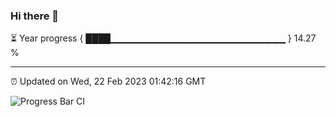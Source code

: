 ### Hi there 👋

⏳ Year progress { ████▁▁▁▁▁▁▁▁▁▁▁▁▁▁▁▁▁▁▁▁▁▁▁▁▁▁ } 14.27 %

---

⏰ Updated on Wed, 22 Feb 2023 01:42:16 GMT

![Progress Bar CI](https://github.com/ZhaoGui/ZhaoGui/workflows/Progress%20Bar%20CI/badge.svg)
